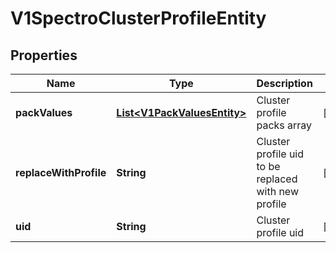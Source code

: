 # V1SpectroClusterProfileEntity

## Properties
Name | Type | Description | Notes
------------ | ------------- | ------------- | -------------
**packValues** | [**List&lt;V1PackValuesEntity&gt;**](V1PackValuesEntity.md) | Cluster profile packs array |  [optional]
**replaceWithProfile** | **String** | Cluster profile uid to be replaced with new profile |  [optional]
**uid** | **String** | Cluster profile uid |  [optional]
